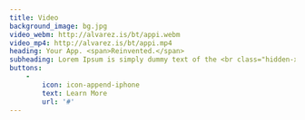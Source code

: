 ```yaml
---
title: Video
background_image: bg.jpg
video_webm: http://alvarez.is/bt/appi.webm
video_mp4: http://alvarez.is/bt/appi.mp4
heading: Your App. <span>Reinvented.</span>
subheading: Lorem Ipsum is simply dummy text of the <br class="hidden-xs">printing and typesetting industry.
buttons:
    -
        icon: icon-append-iphone
        text: Learn More
        url: '#'
---
```

